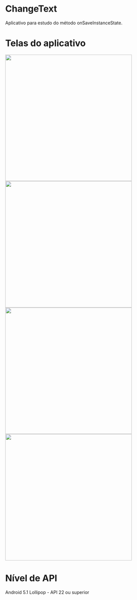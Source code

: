 # ChangeText
Aplicativo para estudo do método onSaveInstanceState.


# Telas do aplicativo

<img src="https://user-images.githubusercontent.com/39638014/90165398-fa145900-dd6e-11ea-9410-258dc2a593b1.jpg" width="400">



<img src="https://user-images.githubusercontent.com/39638014/90165392-f97bc280-dd6e-11ea-9e93-4d09fa7d2957.jpg" width="400">



<img src="https://user-images.githubusercontent.com/39638014/90165395-fa145900-dd6e-11ea-9796-27e7df5a52f8.jpg" width="400">



<img src="https://user-images.githubusercontent.com/39638014/90165388-f8e32c00-dd6e-11ea-8149-50e82cc3734b.jpg" width="400">




# Nível de API

Android 5.1 Lollipop - API 22 ou superior
